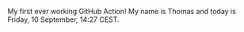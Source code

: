 My first ever working GitHub Action!
My name is Thomas and today is Friday, 10 September, 14:27 CEST. 
